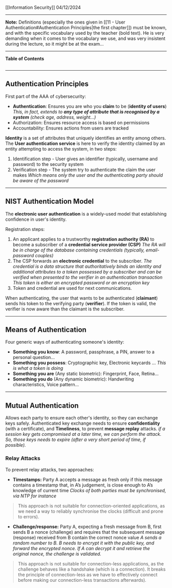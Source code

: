 [[Information Security]]
04/12/2024
****
**Note:** Definitions (especially the ones given in [[11 - User Authentication#Authentication Principles|the first chapter]]) must be known, and with the specific vocabulary used by the teacher (bold text). He is very demanding when it comes to the vocabulary we use, and was very insistent during the lecture, so it might be at the exam...
****
**Table of Contents**
```table-of-contents
```

****
## Authentication Principles

First part of the AAA of cybersecurity: 
- **Authentication**: Ensures you are who you **claim** to be (**identity of users**)
	*This, in fact, extends to **any type of attribute that is recognised by a system** (check age, address, weight...)*
- Authorization: Ensures resource access is based on permissions
- Accountability: Ensures actions from users are tracked

**Identity** is a set of attributes that uniquely identifies an entity among others. 
The **User authentication service** is here to verify the identity claimed by an entity attempting to access the system, in two steps:
1. Identification step - User gives an identifier (typically, username and password) to the security system
2. Verification step - The system try to authenticate the claim the user makes
	*Which means only the user and the authenticating party should be aware of the password*


****
## NIST Authentication Model

The **electronic user authentication** is a widely-used model that establishing confidence in user's identity. 

Registration steps:
1. An applicant applies to a trustworthy **registration authority (RA)** to become a subscriber of a **credential service provider (CSP)**
	*The RA will be in charge of the database containing credentials (typically, email-password couples)*
2. The CSP forwards an **electronic credential** to the subscriber. 
	*The credential is a data structure that authoritatively binds an identity and additional attributes to a token possessed by a subscriber and can be verified when presented to the verifier in an authentication transaction
	This token is either an encrypted password or an encryption key*
3. Token and credential are used for next communications. 

When authenticating, the user that wants to be authenticated (**claimant**) sends his token to the verifying party (**verifier**). If the token is valid, the verifier is now aware than the claimant is the subscriber.


****
## Means of Authentication

Four generic ways of authenticating someone's identity:
- **Something you know**: A password, passphrase, a PIN, answer to a personal question...
- **Something you possess**: Cryptographic key, Electronic keycards ...
	*This is what a token is doing*
- **Something you are** (Any static biometric): Fingerprint, Face, Retina...
- **Something you do** (Any dynamic biometric): Handwriting characteristics, Voice pattern... 


***
## Mutual Authentication

Allows each party to ensure each other's identity, so they can exchange keys safely.
Authenticated key exchange needs to ensure **confidentiality** (with a certificate), and **Timeliness**, to prevent **message replay** attacks.
	*if a session key gets compromised at a later time, we can perform the attack. So, those keys needs to expire (after a very short period of time, if possible).*

### Relay Attacks

To prevent relay attacks, two approaches:
- **Timestamps:** Party A accepts a message as fresh only if this message contains a timestamp that, in A’s judgement, is close enough to A’s knowledge of current time
	*Clocks of both parties must be synchronised, via NTP for instance*
> This approach is not suitable for connection-oriented applications, as we need a way to reliably synchronise the clocks (difficult and prone to errors).

- **Challenge/response:** Party A, expecting a fresh message from B, first sends B a nonce (challenge) and requires that the subsequent message (response) received from B contain the correct nonce value
	*A sends a random number to B. B needs to encrypt it with the public key, and forward the encrypted nonce. If A can decrypt it and retrieve the original nonce, the challenge is validated.*
> This approach is not suitable for connection-less applications, as the challenge behaves like a handshake (which is a connection). 
> It breaks the principle of connection-less as we have to effectively connect before making our connection-less transactions afterwards).
